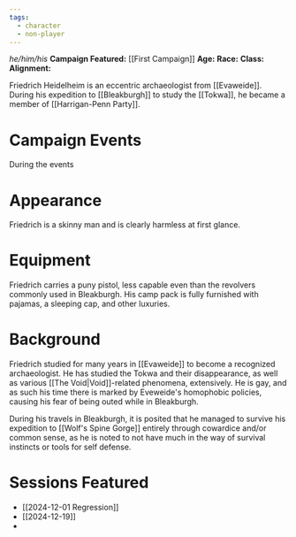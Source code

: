 ```yaml
---
tags:
  - character
  - non-player
---
```

_he/him/his_
**Campaign Featured:** [[First Campaign]]
**Age:**
**Race:**
**Class:**
**Alignment:**

Friedrich Heidelheim is an eccentric archaeologist from [[Evaweide]]. During his expedition to [[Bleakburgh]] to study the [[Tokwa]], he became a member of [[Harrigan-Penn Party]].

# Campaign Events

During the events

# Appearance

Friedrich is a skinny man and is clearly harmless at first glance.

# Equipment

Friedrich carries a puny pistol, less capable even than the revolvers commonly used in Bleakburgh. His camp pack is fully furnished with pajamas, a sleeping cap, and other luxuries.

# Background

Friedrich studied for many years in [[Evaweide]] to become a recognized archaeologist. He has studied the Tokwa and their disappearance, as well as various [[The Void|Void]]-related phenomena, extensively. He is gay, and as such his time there is marked by Eveweide's homophobic policies, causing his fear of being outed while in Bleakburgh. 

During his travels in Bleakburgh, it is posited that he managed to survive his expedition to [[Wolf's Spine Gorge]] entirely through cowardice and/or common sense, as he is noted to not have much in the way of survival instincts or tools for self defense.

# Sessions Featured

- [[2024-12-01 Regression]]
- [[2024-12-19]]
- 
